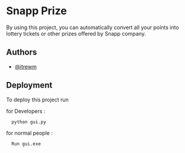 # Snapp Prize

By using this project, you can automatically convert all your points into lottery tickets or other prizes offered by Snapp company.


## Authors

- [@itrewm](https://github.com/itrewm)


## Deployment

To deploy this project run

for Developers :

```python
  python gui.py
```

for normal people :

```python
  Run gui.exe
```
